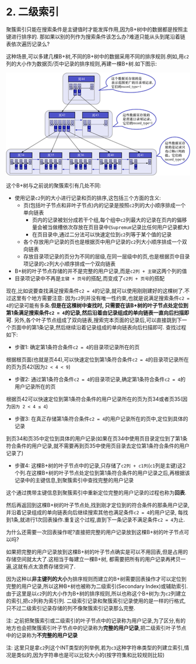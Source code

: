 # 2. 二级索引

聚簇索引只能在搜索条件是主键值时才能发挥作用,因为B+树中的数据都是按照主键进行排序的.
那如果以别的列作为搜索条件该怎么办?难道只能从头到尾沿着链表依次遍历记录么?

这种场景,可以多建几棵B+树,不同的B+树中的数据采用不同的排序规则.例如,用`c2`列的大小作为数据页/页中记录的排序规则,再建一棵B+树.如下图示:

![新建B+树](img/新建B加树.jpg)

这个B+树与之前说的聚簇索引有几处不同:

- 使用记录`c2`列的大小进行记录和页的排序,这包括三个方面的含义:
    - 页(包括叶子节点和非叶子节点)内的记录是按照`c2`列的大小顺序排成一个单向链表
      - 页内的记录被划分成若干个组,每个组中`c2`列最大的记录在页内的偏移量会被当做槽依次存放在页目录中(`Supremum`记录比任何用户记录都大)
      - 在页目录中,通过二分法可以快速定位到`c2`列等于某个值的记录
    - 各个存放用户记录的页也是根据页中用户记录的`c2`列大小顺序排成一个双向链表
    - 存放目录项记录的页分为不同的层级,在同一层级中的页,也是根据页中目录项记录的`c2`列大小顺序排成一个双向链表
- B+树的叶子节点存储的并不是完整的用户记录,而是`c2列 + 主键`这两个列的值
- 目录项记录中不再是`主键 + 页号`的搭配,而变成了`c2列 + 页号`的搭配

现在,比如说要查找满足搜索条件`c2 = 4`的记录,就可以使用刚刚建好的这棵树了.不过这里有个地方需要注意:
因为`c2`列并没有唯一性约束,也就是说满足搜索条件`c2 = 4`的记录可能有多条.**但是在这棵树中查找时,
只需要在该B+树的叶子节点处定位到第1条满足搜索条件`c2 = 4`的记录,然后沿着由记录组成的单向链表一直向后扫描即可**.
另外,各个叶子节点组成了双向链表,搜索完本页面的记录后,可以直接跳到下一个页面中的第1条记录,然后继续沿着记录组成的单向链表向后扫描即可.
查找过程如下:

- 步骤1: 确定第1条符合条件`c2 = 4`的目录项记录所在的页

根据根页面(也就是页44),可以快速定位到第1条符合条件`c2 = 4`的目录项记录所在的页为页42(因为`2 < 4 < 9`)

- 步骤2: 通过第1条符合条件`c2 = 4`的目录项记录,确定第1条符合条件`c2 = 4`的用户记录所在的页

根据页42可以快速定位到第1条符合条件的用户记录所在的页为页34或者页35(因为`因为 2 < 4 ≤ 4`)

- 步骤3: 在真正存储第1条符合条件`c2 = 4`的用户记录所在的页中,定位到具体的记录

到页34和页35中定位到具体的用户记录(如果在页34中使用页目录定位到了第1条符合条件的用户记录,就不需要再到页35中使用页目录去定位第1条符合条件的用户记录了)

- 步骤4: 这棵B+树的叶子节点中的记录,只存储了`c2列 + c1列`(`c1`列是主键)这2个列.在这棵B+树的叶子节点处定位到第1条符合条件的用户记录之后,再根据该记录中的主键信息,到聚簇索引中查找完整的用户记录

这个通过携带主键信息到聚簇索引中重新定位完整的用户记录的过程也称为**回表**.

然后再返回到这棵B+树的叶子节点处,找到刚才定位到的符合条件的那条用户记录,并沿着记录组成的单向链表向后继续搜索其他也满足条件`c2 = 4`的用户记录,
每找到1条,就进行1次回表操作.重复这个过程,直到下一条记录不满足条件`c2 = 4`为止.

为什么还需要一次回表操作呢?直接把完整的用户记录放到这棵B+树的叶子节点可以吗?

如果把完整的用户记录放到这棵B+树的叶子节点确实是可以不用回表,但是占用的存储空间就太大了.这相当于每建立一棵B+树,
都需要把所有的用户记录再拷贝一遍,这就有点太浪费存储空间了.

因为这种以**非主键列的大小**为排序规则而建立的B+树需要回表操作才可以定位到完整的用户记录,所以这种B+树也被称为二级索引(Secondary Index)或辅助索引.
由于这里是以`c2`列的大小作为B+树的排序规则,所以也称这个B+树为:为`c2`列建立的索引,把`c2`列称为索引列.
二级索引记录和聚簇索引记录使用的是一样的行格式,只不过二级索引记录存储的列不像聚簇索引记录那么完整.

注: 之前把聚簇索引或二级索引的叶子节点中的记录称为用户记录,为了区分,有的地方也会把聚簇索引叶子节点中的记录称为**完整的用户记录**,把二级索引叶子节点中的记录称为**不完整的用户记录**

注: 这里只是拿`c2`列这个INT类型的列举例,若为`c3`这种字符串类型的列建立索引,情况是类似的,因为字符串也是可以比较大小的(按字符集和比较规则比较)
